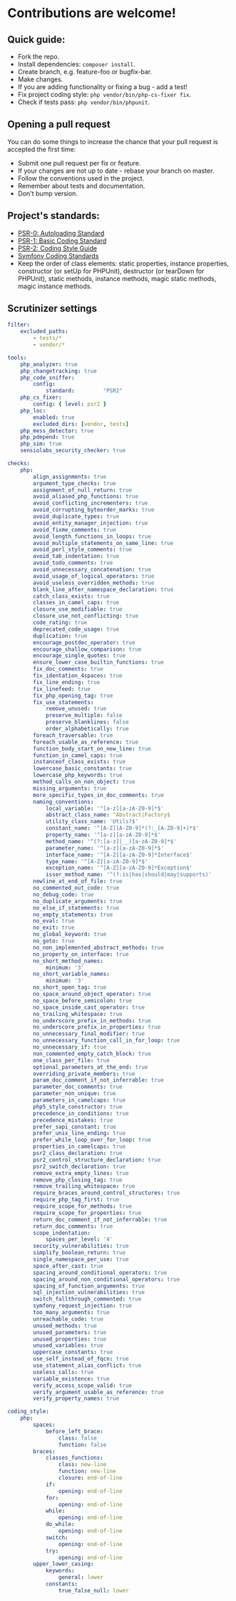 # Contributions are welcome!

## Quick guide:

 * Fork the repo.
 * Install dependencies: `composer install`.
 * Create branch, e.g. feature-foo or bugfix-bar.
 * Make changes.
 * If you are adding functionality or fixing a bug - add a test!
 * Fix project coding style: `php vendor/bin/php-cs-fixer fix`.
 * Check if tests pass: `php vendor/bin/phpunit`.

## Opening a pull request

You can do some things to increase the chance that your pull request is accepted the first time:

 * Submit one pull request per fix or feature.
 * If your changes are not up to date - rebase your branch on master.
 * Follow the conventions used in the project.
 * Remember about tests and documentation.
 * Don't bump version.

## Project's standards:

 * [PSR-0: Autoloading Standard](https://github.com/php-fig/fig-standards/blob/master/accepted/PSR-0.md)
 * [PSR-1: Basic Coding Standard](https://github.com/php-fig/fig-standards/blob/master/accepted/PSR-1-basic-coding-standard.md)
 * [PSR-2: Coding Style Guide](https://github.com/php-fig/fig-standards/blob/master/accepted/PSR-2-coding-style-guide.md)
 * [Symfony Coding Standards](http://symfony.com/doc/current/contributing/code/standards.html)
 * Keep the order of class elements: static properties, instance properties, constructor (or setUp for PHPUnit), destructor (or tearDown for PHPUnit), static methods, instance methods, magic static methods, magic instance methods.

## Scrutinizer settings

```yml
filter:
    excluded_paths:
        - tests/*
        - vendor/*

tools:
    php_analyzer: true
    php_changetracking: true
    php_code_sniffer:
        config:
            standard:         "PSR2"
    php_cs_fixer:
        config: { level: psr2 }
    php_loc:
        enabled: true
        excluded_dirs: [vendor, tests]
    php_mess_detector: true
    php_pdepend: true
    php_sim: true
    sensiolabs_security_checker: true

checks:
    php:
        align_assignments: true
        argument_type_checks: true
        assignment_of_null_return: true
        avoid_aliased_php_functions: true
        avoid_conflicting_incrementers: true
        avoid_corrupting_byteorder_marks: true
        avoid_duplicate_types: true
        avoid_entity_manager_injection: true
        avoid_fixme_comments: true
        avoid_length_functions_in_loops: true
        avoid_multiple_statements_on_same_line: true
        avoid_perl_style_comments: true
        avoid_tab_indentation: true
        avoid_todo_comments: true
        avoid_unnecessary_concatenation: true
        avoid_usage_of_logical_operators: true
        avoid_useless_overridden_methods: true
        blank_line_after_namespace_declaration: true
        catch_class_exists: true
        classes_in_camel_caps: true
        closure_use_modifiable: true
        closure_use_not_conflicting: true
        code_rating: true
        deprecated_code_usage: true
        duplication: true
        encourage_postdec_operator: true
        encourage_shallow_comparison: true
        encourage_single_quotes: true
        ensure_lower_case_builtin_functions: true
        fix_doc_comments: true
        fix_identation_4spaces: true
        fix_line_ending: true
        fix_linefeed: true
        fix_php_opening_tag: true
        fix_use_statements:
            remove_unused: true
            preserve_multiple: false
            preserve_blanklines: false
            order_alphabetically: true
        foreach_traversable: true
        foreach_usable_as_reference: true
        function_body_start_on_new_line: true
        function_in_camel_caps: true
        instanceof_class_exists: true
        lowercase_basic_constants: true
        lowercase_php_keywords: true
        method_calls_on_non_object: true
        missing_arguments: true
        more_specific_types_in_doc_comments: true
        naming_conventions:
            local_variable: '^[a-z][a-zA-Z0-9]*$'
            abstract_class_name: ^Abstract|Factory$
            utility_class_name: 'Utils?$'
            constant_name: '^[A-Z][A-Z0-9]*(?:_[A-Z0-9]+)*$'
            property_name: '^[a-z][a-zA-Z0-9]*$'
            method_name: '^(?:[a-z]|__)[a-zA-Z0-9]*$'
            parameter_name: '^[a-z][a-zA-Z0-9]*$'
            interface_name: '^[A-Z][a-zA-Z0-9]*Interface$'
            type_name: '^[A-Z][a-zA-Z0-9]*$'
            exception_name: '^[A-Z][a-zA-Z0-9]*Exception$'
            isser_method_name: '^(?:is|has|should|may|supports)'
        newline_at_end_of_file: true
        no_commented_out_code: true
        no_debug_code: true
        no_duplicate_arguments: true
        no_else_if_statements: true
        no_empty_statements: true
        no_eval: true
        no_exit: true
        no_global_keyword: true
        no_goto: true
        no_non_implemented_abstract_methods: true
        no_property_on_interface: true
        no_short_method_names:
            minimum: '3'
        no_short_variable_names:
            minimum: '3'
        no_short_open_tag: true
        no_space_around_object_operator: true
        no_space_before_semicolon: true
        no_space_inside_cast_operator: true
        no_trailing_whitespace: true
        no_underscore_prefix_in_methods: true
        no_underscore_prefix_in_properties: true
        no_unnecessary_final_modifier: true
        no_unnecessary_function_call_in_for_loop: true
        no_unnecessary_if: true
        non_commented_empty_catch_block: true
        one_class_per_file: true
        optional_parameters_at_the_end: true
        overriding_private_members: true
        param_doc_comment_if_not_inferrable: true
        parameter_doc_comments: true
        parameter_non_unique: true
        parameters_in_camelcaps: true
        php5_style_constructor: true
        precedence_in_conditions: true
        precedence_mistakes: true
        prefer_sapi_constant: true
        prefer_unix_line_ending: true
        prefer_while_loop_over_for_loop: true
        properties_in_camelcaps: true
        psr2_class_declaration: true
        psr2_control_structure_declaration: true
        psr2_switch_declaration: true
        remove_extra_empty_lines: true
        remove_php_closing_tag: true
        remove_trailing_whitespace: true
        require_braces_around_control_structures: true
        require_php_tag_first: true
        require_scope_for_methods: true
        require_scope_for_properties: true
        return_doc_comment_if_not_inferrable: true
        return_doc_comments: true
        scope_indentation:
            spaces_per_level: '4'
        security_vulnerabilities: true
        simplify_boolean_return: true
        single_namespace_per_use: true
        space_after_cast: true
        spacing_around_conditional_operators: true
        spacing_around_non_conditional_operators: true
        spacing_of_function_arguments: true
        sql_injection_vulnerabilities: true
        switch_fallthrough_commented: true
        symfony_request_injection: true
        too_many_arguments: true
        unreachable_code: true
        unused_methods: true
        unused_parameters: true
        unused_properties: true
        unused_variables: true
        uppercase_constants: true
        use_self_instead_of_fqcn: true
        use_statement_alias_conflict: true
        useless_calls: true
        variable_existence: true
        verify_access_scope_valid: true
        verify_argument_usable_as_reference: true
        verify_property_names: true

coding_style:
    php:
        spaces:
            before_left_brace:
                class: false
                function: false
        braces:
            classes_functions:
                class: new-line
                function: new-line
                closure: end-of-line
            if:
                opening: end-of-line
            for:
                opening: end-of-line
            while:
                opening: end-of-line
            do_while:
                opening: end-of-line
            switch:
                opening: end-of-line
            try:
                opening: end-of-line
        upper_lower_casing:
            keywords:
                general: lower
            constants:
                true_false_null: lower
```
 
